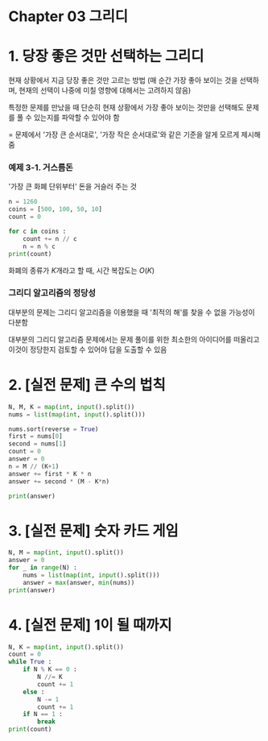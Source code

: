# Chapter 03 그리디

# 1. 당장 좋은 것만 선택하는 그리디

현재 상황에서 지금 당장 좋은 것만 고르는 방법 (매 순간 가장 좋아 보이는 것을 선택하며, 현재의 선택이 나중에 미칠 영향에 대해서는 고려하지 않음)

특정한 문제를 만났을 때 단순히 현재 상황에서 가장 좋아 보이는 것만을 선택해도 문제를 풀 수 있는지를 파악할 수 있어야 함

= 문제에서 '가장 큰 순서대로', '가장 작은 순서대로'와 같은 기준을 알게 모르게 제시해줌

### 예제 3-1. 거스름돈

'가장 큰 화폐 단위부터' 돈을 거슬러 주는 것

```python
n = 1260
coins = [500, 100, 50, 10]
count = 0

for c in coins :
	count += n // c
	n = n % c
print(count)
```

화폐의 종류가 $K$개라고 할 때, 시간 복잡도는 $O(K)$

### 그리디 알고리즘의 정당성

대부분의 문제는 그리디 알고리즘을 이용했을 때 '최적의 해'를 찾을 수 없을 가능성이 다분함

대부분의 그리디 알고리즘 문제에서는 문제 풀이를 위한 최소한의 아이디어를 떠올리고 이것이 정당한지 검토할 수 있어야 답을 도출할 수 있음

# 2. [실전 문제] 큰 수의 법칙

```python
N, M, K = map(int, input().split())
nums = list(map(int, input().split()))

nums.sort(reverse = True)
first = nums[0]
second = nums[1]
count = 0
answer = 0
n = M // (K+1)
answer += first * K * n
answer += second * (M - K*n)

print(answer)
```

# 3. [실전 문제] 숫자 카드 게임

```python
N, M = map(int, input().split())
answer = 0
for _ in range(N) :
	nums = list(map(int, input().split()))
	answer = max(answer, min(nums))
print(answer)
```

# 4. [실전 문제] 1이 될 때까지

```python
N, K = map(int, input().split())
count = 0
while True :
	if N % K == 0 :
		N //= K
		count += 1
	else :
		N -= 1
		count += 1
	if N == 1 :
		break
print(count)
```